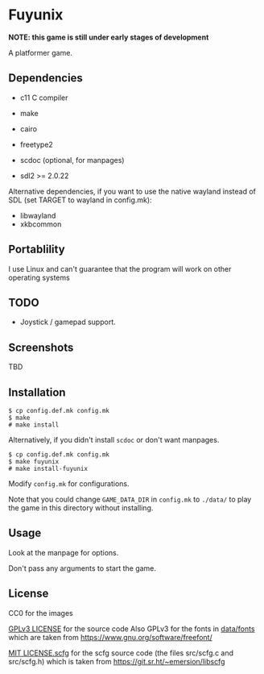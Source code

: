 # Fuyunix

**NOTE: this game is still under early stages of development**

A platformer game.

## Dependencies

- c11 C compiler
- make
- cairo
- freetype2
- scdoc (optional, for manpages)

- sdl2 >= 2.0.22

Alternative dependencies, if you want to use the native wayland instead of SDL
(set TARGET to wayland in config.mk):

- libwayland
- xkbcommon

## Portablility

I use Linux and can't guarantee that the program will work on other operating
systems

## TODO

* Joystick / gamepad support.

## Screenshots

TBD

## Installation

```
$ cp config.def.mk config.mk
$ make
# make install
```

Alternatively, if you didn't install `scdoc` or don't want manpages.

```
$ cp config.def.mk config.mk
$ make fuyunix
# make install-fuyunix
```

Modify `config.mk` for configurations.

Note that you could change `GAME_DATA_DIR` in `config.mk` to `./data/` to play
the game in this directory without installing.

## Usage

Look at the manpage for options.

Don't pass any arguments to start the game.

## License
CC0 for the images

[GPLv3 LICENSE](LICENSE) for the source code
Also GPLv3 for the fonts in [data/fonts](data/fonts) which
are taken from https://www.gnu.org/software/freefont/

[MIT LICENSE.scfg](src/LICENSE.scfg) for the scfg source code (the files
src/scfg.c and src/scfg.h) which is taken from
https://git.sr.ht/~emersion/libscfg
